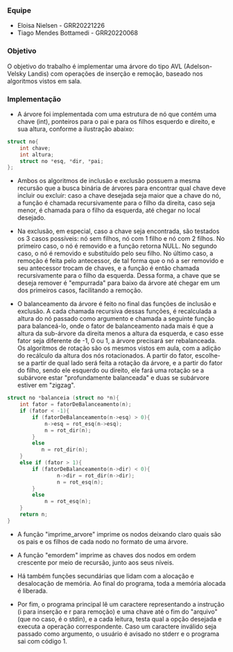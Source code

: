 ### Equipe
- Eloisa Nielsen - GRR20221226
- Tiago Mendes Bottamedi - GRR20220068

### Objetivo

O objetivo do trabalho é implementar uma árvore do tipo AVL (Adelson-Velsky Landis) com operações de inserção e remoção, baseado nos algoritmos vistos em sala. 

### Implementação

- A árvore foi implementada com uma estrutura de nó que contém uma chave (int), ponteiros para o pai e para os filhos esquerdo e direito, e sua altura, conforme a ilustração abaixo:
```c
struct no{
	int chave;
	int altura;
	struct no *esq, *dir, *pai;
};
```
- Ambos os algoritmos de inclusão e exclusão possuem a mesma recursão que a busca binária de árvores para encontrar qual chave deve incluir ou excluir: caso a chave desejada seja maior que a chave do nó, a função é chamada recursivamente para o filho da direita, caso seja menor, é chamada para o filho da esquerda, até chegar no local desejado.

- Na exclusão, em especial, caso a chave seja encontrada, são testados os 3 casos possíveis: nó sem filhos, nó com 1 filho e nó com 2 filhos. No primeiro caso, o nó é removido e a função retorna NULL. No segundo caso, o nó é removido e substituído pelo seu filho. No último caso, a remoção é feita pelo antecessor, de tal forma que o nó a ser removido e seu antecessor trocam de chaves, e a função é então chamada recursivamente para o filho da esquerda. Dessa forma, a chave que se deseja remover é "empurrada" para baixo da árvore até chegar em um dos primeiros casos, facilitando a remoção.

- O balanceamento da árvore é feito no final das funções de inclusão e exclusão. A cada chamada recursiva dessas funções, é recalculada a altura do nó passado como argumento e chamada a seguinte função para balanceá-lo, onde o fator de balanceamento nada mais é que a altura da sub-árvore da direita menos a altura da esquerda, e caso esse fator seja diferente de -1, 0 ou 1, a árvore precisará ser rebalanceada. Os algoritmos de rotação são os mesmos vistos em aula, com a adição do recálculo da altura dos nós rotacionados. A partir do fator, escolhe-se a partir de qual lado será feita a rotação da árvore, e a partir do fator do filho, sendo ele esquerdo ou direito, ele fará uma rotação se a subárvore estar "profundamente balanceada" e duas se subárvore estiver em "zigzag".
```c
struct no *balanceia (struct no *n){
    int fator = fatorDeBalanceamento(n);
    if (fator < -1){
        if (fatorDeBalanceamento(n->esq) > 0){
            n->esq = rot_esq(n->esq);
            n = rot_dir(n);
        }
        else
           n = rot_dir(n);
    }        
    else if (fator > 1){
        if (fatorDeBalanceamento(n->dir) < 0){
                n->dir = rot_dir(n->dir);
                n = rot_esq(n);
        }
        else
            n = rot_esq(n);
    }
    return n;
}
```
- A função "imprime_arvore" imprime os nodos deixando claro quais são os pais e os filhos de cada nodo no formato de uma árvore.

- A função "emordem" imprime as chaves dos nodos em ordem crescente por meio de recursão, junto aos seus níveis.

- Há também funções secundárias que lidam com a alocação e desalocação de memória. Ao final do programa, toda a memória alocada é liberada.

- Por fim, o programa principal lê um caractere representando a instrução (i para inserção e r para remoção) e uma chave até o fim do "arquivo" (que no caso, é o stdin), e a cada leitura, testa qual a opção desejada e executa a operação correspondente. Caso um caractere inválido seja passado como argumento, o usuário é avisado no stderr e o programa sai com código 1.
